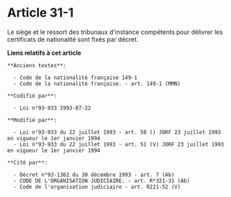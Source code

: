 # Article 31-1

Le siège et le ressort des tribunaux d'instance compétents pour délivrer les certificats de nationalité sont fixés par
décret.

**Liens relatifs à cet article**

	**Anciens textes**:

	  - Code de la nationalité française 149-1
	  - Code de la nationalité française. - art. 149-1 (MMN)

	**Codifié par**:

	  - Loi n°93-933 1993-07-22

	**Modifié par**:

	  - Loi n°93-933 du 22 juillet 1993 - art. 50 () JORF 23 juillet 1993 en vigueur le 1er janvier 1994
	  - Loi n°93-933 du 22 juillet 1993 - art. 51 (V) JORF 23 juillet 1993 en vigueur le 1er janvier 1994

	**Cité par**:

	  - Décret n°93-1362 du 30 décembre 1993 - art. 7 (Ab)
	  - CODE DE L'ORGANISATION JUDICIAIRE. - art. R*321-31 (Ab)
	  - Code de l'organisation judiciaire - art. R221-52 (V)
